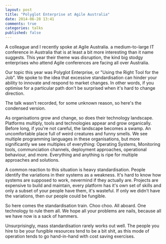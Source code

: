```yaml
---
layout: post
title: "Polyglot Enterprise at Agile Australia"
date: 2014-06-28 13:41
comments: true
categories: talks
published: false
---
```


A colleague and I recently spoke at Agile Australia. a medium-to-large IT conference in Australia that is at least a bit more interesting than it name suggests. This year their theme was disruption, the kind big stodgy enterprises who attend Agile conferences are facing all over Australia.

Our topic this year was Polyglot Enterprise, or "Using the Right Tool for the Job". We spoke to the idea that excessive standardisation can hinder your ability to innovate and respond to market changes. In other words, if you optimise for a particular path don't be surprised when it's hard to change direction.

<!-- more -->

The talk wasn't recorded, for some unknown reason, so here's the condensed version.

As organisations grow and change, so does their technology landscape. Platforms multiply, tools and technologies appear and grow organically. Before long, if you're not careful, the landscape becomes a swamp. An uncomfortable place full of weird creatures and funny smells. We see multiple programming languages in these organisations, but more significantly we see multiples of everything: Operating Systems, Monitoring tools, communciation channels, deployment approaches, operational behaviour, and more. Everything and anything is ripe for multiple approaches and solutions.

A common reaction to this situation is heavy standardisation. People identify the variations in their systems as a weakness. It's hard to know how systems are supposed to work, nevermind if they actually are. Projects are expensive to build and maintain, every platform has it's own set of skills and only a subset of your people have them, it's wasteful. If only we didn't have the variations, then our people could be fungible.

So here comes the standardisation train. Choo choo. All aboard. One technology to rule them all. We hope all your problems are nails, because all we have now is a sack of hammers.

Unsurprisingly, mass standardisation rarely works out well. The people you hire to be your fungible resources tend to be a bit shit, as this mode of operation tends to go hand-in-hand with cost saving exercises.
